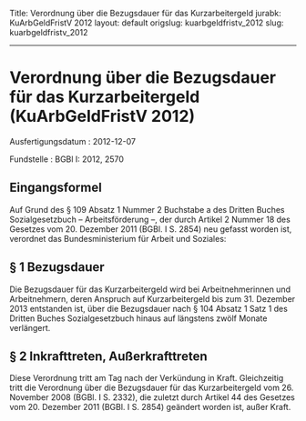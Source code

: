 Title: Verordnung über die Bezugsdauer für das Kurzarbeitergeld
jurabk: KuArbGeldFristV 2012
layout: default
origslug: kuarbgeldfristv_2012
slug: kuarbgeldfristv_2012

---

# Verordnung über die Bezugsdauer für das Kurzarbeitergeld (KuArbGeldFristV 2012)

Ausfertigungsdatum
:   2012-12-07

Fundstelle
:   BGBl I: 2012, 2570


## Eingangsformel

Auf Grund des § 109 Absatz 1 Nummer 2 Buchstabe a des Dritten Buches
Sozialgesetzbuch – Arbeitsförderung –, der durch Artikel 2 Nummer 18
des Gesetzes vom 20. Dezember 2011 (BGBl. I S. 2854) neu gefasst
worden ist, verordnet das Bundesministerium für Arbeit und Soziales:


## § 1 Bezugsdauer

Die Bezugsdauer für das Kurzarbeitergeld wird bei Arbeitnehmerinnen
und Arbeitnehmern, deren Anspruch auf Kurzarbeitergeld bis zum 31.
Dezember 2013 entstanden ist, über die Bezugsdauer nach § 104 Absatz 1
Satz 1 des Dritten Buches Sozialgesetzbuch hinaus auf längstens zwölf
Monate verlängert.


## § 2 Inkrafttreten, Außerkrafttreten

Diese Verordnung tritt am Tag nach der Verkündung in Kraft.
Gleichzeitig tritt die Verordnung über die Bezugsdauer für das
Kurzarbeitergeld vom 26. November 2008 (BGBl. I S. 2332), die zuletzt
durch Artikel 44 des Gesetzes vom 20. Dezember 2011 (BGBl. I S. 2854)
geändert worden ist, außer Kraft.

